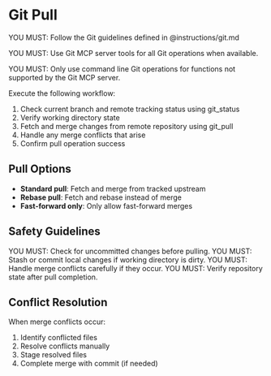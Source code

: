 # Git Pull

YOU MUST: Follow the Git guidelines defined in @instructions/git.md

YOU MUST: Use Git MCP server tools for all Git operations when available.

YOU MUST: Only use command line Git operations for functions not supported by the Git MCP server.

Execute the following workflow:

1. Check current branch and remote tracking status using git_status
2. Verify working directory state
3. Fetch and merge changes from remote repository using git_pull
4. Handle any merge conflicts that arise
5. Confirm pull operation success

## Pull Options

- **Standard pull**: Fetch and merge from tracked upstream
- **Rebase pull**: Fetch and rebase instead of merge
- **Fast-forward only**: Only allow fast-forward merges

## Safety Guidelines

YOU MUST: Check for uncommitted changes before pulling.
YOU MUST: Stash or commit local changes if working directory is dirty.
YOU MUST: Handle merge conflicts carefully if they occur.
YOU MUST: Verify repository state after pull completion.

## Conflict Resolution

When merge conflicts occur:

1. Identify conflicted files
2. Resolve conflicts manually
3. Stage resolved files  
4. Complete merge with commit (if needed)
